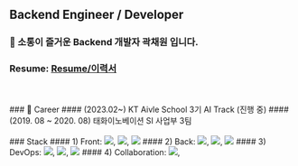 ## Backend Engineer / Developer
### 👋 소통이 즐거운 Backend 개발자 곽채원 입니다.
### Resume: [Resume/이력서](https://little-bit-cf9.notion.site/56b5bbf4385a4872b54700763239187a)
<br/>
<br/>
### 🏢 Career
#### (2023.02~) KT Aivle School 3기 AI Track (진행 중)
#### (2019. 08 ~ 2020. 08) 태화이노베이션 SI 사업부 3팀
<br/>
<br/>
### Stack
#### 1) Front: <img src="https://img.shields.io/badge/html5-E34F26?style=for-the-badge&logo=html5&logoColor=white">, <img src="https://img.shields.io/badge/css-1572B6?style=for-the-badge&logo=css3&logoColor=white">, <img src="https://img.shields.io/badge/javascript-F7DF1E?style=for-the-badge&logo=javascript&logoColor=black">
#### 2) Back: <img src="https://img.shields.io/badge/python-3776AB?style=for-the-badge&logo=python&logoColor=white">, <img src="https://img.shields.io/badge/java-007396?style=for-the-badge&logo=java&logoColor=white">, <img src="https://img.shields.io/badge/django-092E20?style=for-the-badge&logo=django&logoColor=white">
#### 3) DevOps: <img src="https://img.shields.io/badge/mysql-4479A1?style=for-the-badge&logo=mysql&logoColor=white">, <img src="https://img.shields.io/badge/oracle-F80000?style=for-the-badge&logo=oracle&logoColor=white">, <img src="https://img.shields.io/badge/amazonaws-232F3E?style=for-the-badge&logo=amazonaws&logoColor=white">
#### 4) Collaboration: <img src="https://img.shields.io/badge/git-F05032?style=for-the-badge&logo=git&logoColor=white">, 


<!--
**kwakchaewon/kwakchaewon** is a ✨ _special_ ✨ repository because its `README.md` (this file) appears on your GitHub profile.

Here are some ideas to get you started:

- 🔭 I’m currently working on ...
- 🌱 I’m currently learning ...
- 👯 I’m looking to collaborate on ...
- 🤔 I’m looking for help with ...
- 💬 Ask me about ...
- 📫 How to reach me: ...
- 😄 Pronouns: ...
- ⚡ Fun fact: ...
-->
